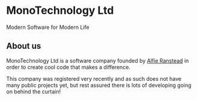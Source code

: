 # MonoTechnology Ltd
Modern Software for Modern Life

## About us
MonoTechnology Ltd is a software company founded by [Alfie Ranstead](https://alfieranstead.com/) in order to create cool code that makes a difference.

This company was registered very recently and as such does not have many public projects yet, but rest assured there is lots of developing going on behind the curtain!
